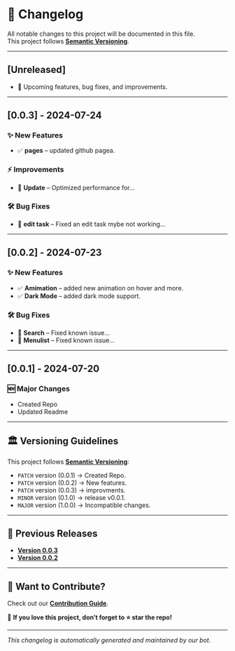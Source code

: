 # 📜 Changelog

All notable changes to this project will be documented in this file.  
This project follows **[Semantic Versioning](https://semver.org/)**.

---

## [Unreleased]

- 🚀 Upcoming features, bug fixes, and improvements.

---

## [0.0.3] - 2024-07-24

### ✨ New Features

- ✅ **pages** – updated github pagea.

### ⚡ Improvements

- 📌 **Update** – Optimized performance for...

### 🛠 Bug Fixes

- 🐞 **edit task** – Fixed an edit task mybe not working...

---

## [0.0.2] - 2024-07-23

### ✨ New Features

- ✅ **Amimation** – added new animation on hover and more.
- ✅ **Dark Mode** – added dark mode support.

### 🛠 Bug Fixes

- 🐞 **Search** – Fixed known issue...
- 🐞 **Menulist** – Fixed known issue...

---

## [0.0.1] - 2024-07-20

### 🆕 Major Changes

- Created Repo
- Updated Readme

---

## 🏛 Versioning Guidelines

This project follows **[Semantic Versioning](https://semver.org/)**:

- `PATCH` version (0.0.1) → Created Repo.
- `PATCH` version (0.0.2) → New features.
- `PATCH` version (0.0.3) → improvments.
- `MINOR` version (0.1.0) → release v0.0.1.
- `MAJOR` version (1.0.0) → Incompatible changes.

---

## 📜 Previous Releases

- **[Version 0.0.3](https://github.com/nexoscreator/Web-Todo-List-Starter/releases/tag/0.0.3)**
- **[Version 0.0.2](https://github.com/nexoscreator/Web-Todo-List-Starter/releases/tag/0.0.2)**

---

## 🌟 Want to Contribute?

Check out our **[Contribution Guide](CONTRIBUTING.md)**.

📌 **If you love this project, don’t forget to ⭐ star the repo!**

---

_This changelog is automatically generated and maintained by our bot._

